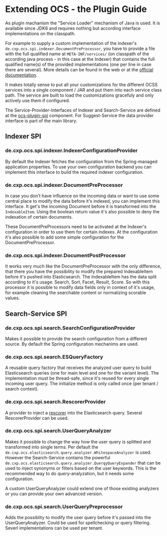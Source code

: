 # Extending OCS - the Plugin Guide

As plugin machanism the "Service Loader" mechanism of Java is used. It is available since JDK6 and requires nothing but according interface implementations on the classpath.

For example to supply a custom implementation of the indexer's `de.cxp.ocs.spi.indexer.DocumentPreProcessor`, you have to provide a file with the full qualified name at `META-INF/services/` (on classpath of the according java process - in this case at the Indexer) that contains the full qualified name(s) of the provided implementations (one per line in case there are several). More details can be found in the web or at the [official documentation](https://docs.oracle.com/javase/tutorial/ext/basics/spi.html).

It makes totally sense to put all your customizations for the different OCSS services into a single component / JAR and put them into each service class path. The service are built to load the customizations gracefuly and only actively use them if configured.

The Service-Provider-Interfaces of Indexer and Search-Service are defined at the [ocs-plugin-spi](/ocs-plugin-spi/) component. For Suggest-Service the data provider interface is part of the main library.

## Indexer SPI

### de.cxp.ocs.spi.indexer.IndexerConfigurationProvider

By default the Indexer fetches the configuration from the Spring-managed application properties. To use your own configuration backend you can implement this interface to build the required indexer configuration.


### de.cxp.ocs.spi.indexer.DocumentPreProcessor

In case you don't have influence on the incoming data or want to use some central place to modify the data before it's indexed, you can implement this interface. It get's the incoming Document before it is transformed into the `IndexableItem`. Using the boolean return value it's also possible to deny the indexation of certain documents.

These DocumentPreProcessors need to be activated at the Indexer's configuration in order to use them for certain indexes. At the configuration it's also possible to add some simple configuration for the DocumentPreProcessor.

### de.cxp.ocs.spi.indexer.DocumentPostProcessor

It works very much like the DocumentPreProcessor with the only difference, that there you have the possibility to modify the prepared IndexableItem before it's pushed into Elasticsearch. The IndexableItem has the data split according to it's usage: Search, Sort, Facet, Result, Score. So with this processor it is possible to modify data fields only in context of it's usage, for example cleaning the searchable content or normalizing scorable values.


## Search-Service SPI

### de.cxp.ocs.spi.search.SearchConfigurationProvider

Makes it possible to provide the search configuration from a different source. By default the Spring configuration mechanims are used.

### de.cxp.ocs.spi.search.ESQueryFactory

A reusable query factory that receives the analyzed user query to build Elasticsearch queries (one for main level and one for the variant level).
The implementation must be thread-safe, since it's reused for every single incoming user query. The initialize method is only called once (per tenant / search context).

### de.cxp.ocs.spi.search.RescorerProvider

A provider to inject a [rescorer](https://www.elastic.co/guide/en/elasticsearch/reference/master/filter-search-results.html#rescore) into the Elasticsearch query.
Several RescorerProvider can be used.

### de.cxp.ocs.spi.search.UserQueryAnalyzer

Makes it possible to change the way how the user query is splitted and transformed into single terms. Per default the `de.cxp.ocs.elasticsearch.query.analyzer.WhitespaceAnalyzer` is used. However the Search-Service contains the powerful `de.cxp.ocs.elasticsearch.query.analyzer.QuerqyQueryExpander` that can be used to inject synonyms or filters based on the user keywords. This is the recommended way to do query-analyzation, but it needs some configuration.

A custom UserQueryAnalyzer could extend one of those existing analyzers or you can provide your own advanced version.

### de.cxp.ocs.spi.search.UserQueryPreprocessor

Adds the possiblity to modify the user query before it's passed into the UserQueryAnalyzer. Could be used for spellchecking or query filtering.
Severl implementations can be used per tenant.

